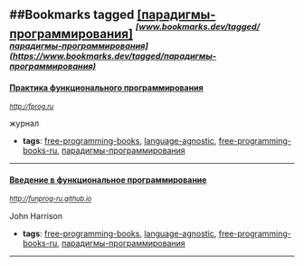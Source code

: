 ##Bookmarks tagged [[парадигмы-программирования]](https://www.bookmarks.dev?q=[парадигмы-программирования])
_<sup><sup>[www.bookmarks.dev/tagged/парадигмы-программирования](https://www.bookmarks.dev/tagged/парадигмы-программирования)</sup></sup>_
---
#### [Практика функционального программирования](http://fprog.ru)
_<sup>http://fprog.ru</sup>_

журнал
* **tags**: [free-programming-books](../tagged/free-programming-books.md), [language-agnostic](../tagged/language-agnostic.md), [free-programming-books-ru](../tagged/free-programming-books-ru.md), [парадигмы-программирования](../tagged/парадигмы-программирования.md)
---
#### [Введение в функциональное программирование](http://funprog-ru.github.io)
_<sup>http://funprog-ru.github.io</sup>_

John Harrison
* **tags**: [free-programming-books](../tagged/free-programming-books.md), [language-agnostic](../tagged/language-agnostic.md), [free-programming-books-ru](../tagged/free-programming-books-ru.md), [парадигмы-программирования](../tagged/парадигмы-программирования.md)
---
